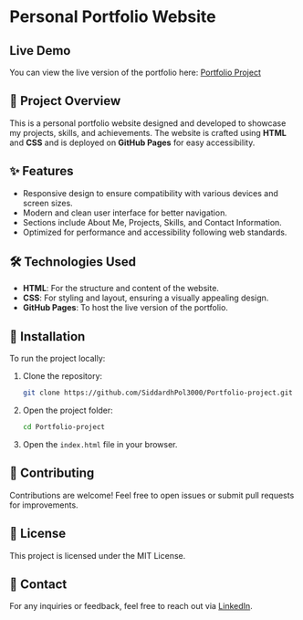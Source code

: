 # Personal Portfolio Website

## Live Demo
You can view the live version of the portfolio here: [Portfolio Project](https://siddardhpol3000.github.io/Portfolio-project/)

## 📂 Project Overview
This is a personal portfolio website designed and developed to showcase my projects, skills, and achievements. The website is crafted using **HTML** and **CSS** and is deployed on **GitHub Pages** for easy accessibility.

## ✨ Features
- Responsive design to ensure compatibility with various devices and screen sizes.
- Modern and clean user interface for better navigation.
- Sections include About Me, Projects, Skills, and Contact Information.
- Optimized for performance and accessibility following web standards.

## 🛠️ Technologies Used
- **HTML**: For the structure and content of the website.
- **CSS**: For styling and layout, ensuring a visually appealing design.
- **GitHub Pages**: To host the live version of the portfolio.

## 🚀 Installation
To run the project locally:
1. Clone the repository:
   ```bash
   git clone https://github.com/SiddardhPol3000/Portfolio-project.git
   ```
2. Open the project folder:
   ```bash
   cd Portfolio-project
   ```
3. Open the `index.html` file in your browser.

## 🤝 Contributing
Contributions are welcome! Feel free to open issues or submit pull requests for improvements.

## 📄 License
This project is licensed under the MIT License.

## 📧 Contact
For any inquiries or feedback, feel free to reach out via [LinkedIn](https://www.linkedin.com/in/siddardhpol/).

